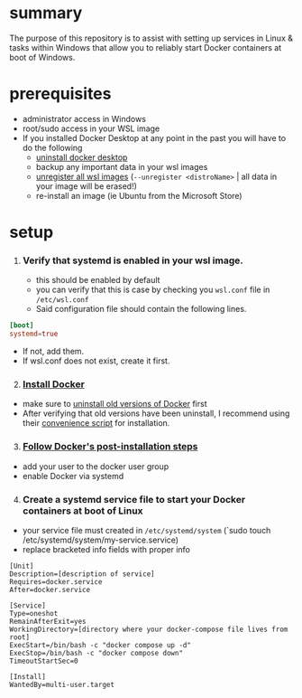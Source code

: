 # summary 
The purpose of this repository is to assist with setting up services in Linux & tasks within Windows that allow you to reliably start Docker containers at boot of Windows.

# prerequisites
- administrator access in Windows
- root/sudo access in your WSL image
- If you installed Docker Desktop at any point in the past you will have to do the following
    - [uninstall docker desktop](https://docs.docker.com/desktop/uninstall/)
    - backup any important data in your wsl images
    - [unregister all wsl images](https://learn.microsoft.com/en-us/windows/wsl/faq) (`--unregister <distroName>` | all data in your image will be erased!)
    - re-install an image (ie Ubuntu from the Microsoft Store)

# setup
1. ### Verify that systemd is enabled in your wsl image.
    - this should be enabled by default
    - you can verify that this is case by checking you `wsl.conf` file in `/etc/wsl.conf`
    - Said configuration file should contain the following lines.
  ```conf
  [boot]
  systemd=true
  ```
  - If not, add them.
  - If wsl.conf does not exist, create it first.
2. ### [Install Docker](https://docs.docker.com/engine/install/ubuntu)
  - make sure to [uninstall old versions of Docker](https://docs.docker.com/engine/install/ubuntu/#uninstall-old-versions) first
  - After verifying that old versions have been uninstall, I recommend using their [convenience script](https://docs.docker.com/engine/install/ubuntu/#install-using-the-convenience-script) for installation.
3. ### [Follow Docker's post-installation steps](https://docs.docker.com/engine/install/linux-postinstall/)
  - add your user to the docker user group
  - enable Docker via systemd
4. ### Create a systemd service file to start your Docker containers at boot of Linux
- your service file must created in `/etc/systemd/system` (`sudo touch /etc/systemd/system/my-service.service)
- replace bracketed info fields with proper info
```service
[Unit]
Description=[description of service]
Requires=docker.service
After=docker.service

[Service]
Type=oneshot
RemainAfterExit=yes
WorkingDirectory=[directory where your docker-compose file lives from root]
ExecStart=/bin/bash -c "docker compose up -d"
ExecStop=/bin/bash -c "docker compose down"
TimeoutStartSec=0

[Install]
WantedBy=multi-user.target
```
